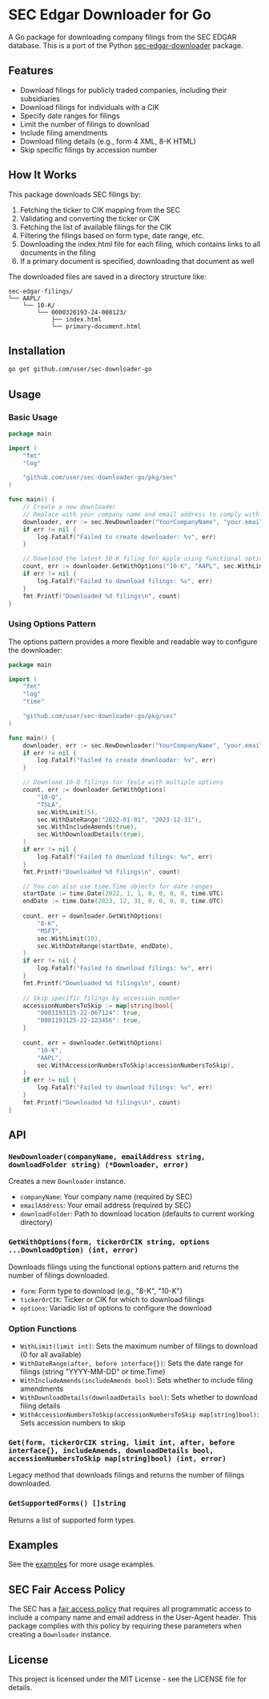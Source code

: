 # SEC Edgar Downloader for Go

A Go package for downloading company filings from the SEC EDGAR database. This is a port of the Python [sec-edgar-downloader](https://github.com/jadchaar/sec-edgar-downloader) package.

## Features

- Download filings for publicly traded companies, including their subsidiaries
- Download filings for individuals with a CIK
- Specify date ranges for filings
- Limit the number of filings to download
- Include filing amendments
- Download filing details (e.g., form 4 XML, 8-K HTML)
- Skip specific filings by accession number

## How It Works

This package downloads SEC filings by:

1. Fetching the ticker to CIK mapping from the SEC
2. Validating and converting the ticker or CIK
3. Fetching the list of available filings for the CIK
4. Filtering the filings based on form type, date range, etc.
5. Downloading the index.html file for each filing, which contains links to all documents in the filing
6. If a primary document is specified, downloading that document as well

The downloaded files are saved in a directory structure like:
```
sec-edgar-filings/
└── AAPL/
    └── 10-K/
        └── 0000320193-24-000123/
            ├── index.html
            └── primary-document.html
```

## Installation

```bash
go get github.com/user/sec-downloader-go
```

## Usage

### Basic Usage

```go
package main

import (
	"fmt"
	"log"

	"github.com/user/sec-downloader-go/pkg/sec"
)

func main() {
	// Create a new downloader
	// Replace with your company name and email address to comply with SEC's fair access policy
	downloader, err := sec.NewDownloader("YourCompanyName", "your.email@example.com", "")
	if err != nil {
		log.Fatalf("Failed to create downloader: %v", err)
	}

	// Download the latest 10-K filing for Apple using functional options pattern
	count, err := downloader.GetWithOptions("10-K", "AAPL", sec.WithLimit(1))
	if err != nil {
		log.Fatalf("Failed to download filings: %v", err)
	}
	fmt.Printf("Downloaded %d filings\n", count)
}
```

### Using Options Pattern

The options pattern provides a more flexible and readable way to configure the downloader:

```go
package main

import (
	"fmt"
	"log"
	"time"

	"github.com/user/sec-downloader-go/pkg/sec"
)

func main() {
	downloader, err := sec.NewDownloader("YourCompanyName", "your.email@example.com", "downloads")
	if err != nil {
		log.Fatalf("Failed to create downloader: %v", err)
	}

	// Download 10-Q filings for Tesla with multiple options
	count, err := downloader.GetWithOptions(
		"10-Q", 
		"TSLA",
		sec.WithLimit(5),
		sec.WithDateRange("2022-01-01", "2023-12-31"),
		sec.WithIncludeAmends(true),
		sec.WithDownloadDetails(true),
	)
	if err != nil {
		log.Fatalf("Failed to download filings: %v", err)
	}
	fmt.Printf("Downloaded %d filings\n", count)

	// You can also use time.Time objects for date ranges
	startDate := time.Date(2022, 1, 1, 0, 0, 0, 0, time.UTC)
	endDate := time.Date(2023, 12, 31, 0, 0, 0, 0, time.UTC)
	
	count, err = downloader.GetWithOptions(
		"8-K", 
		"MSFT",
		sec.WithLimit(10),
		sec.WithDateRange(startDate, endDate),
	)
	if err != nil {
		log.Fatalf("Failed to download filings: %v", err)
	}
	fmt.Printf("Downloaded %d filings\n", count)
	
	// Skip specific filings by accession number
	accessionNumbersToSkip := map[string]bool{
		"0001193125-22-067124": true,
		"0001193125-22-123456": true,
	}
	
	count, err = downloader.GetWithOptions(
		"10-K", 
		"AAPL",
		sec.WithAccessionNumbersToSkip(accessionNumbersToSkip),
	)
	if err != nil {
		log.Fatalf("Failed to download filings: %v", err)
	}
	fmt.Printf("Downloaded %d filings\n", count)
}
```

## API

### `NewDownloader(companyName, emailAddress string, downloadFolder string) (*Downloader, error)`

Creates a new `Downloader` instance.

- `companyName`: Your company name (required by SEC)
- `emailAddress`: Your email address (required by SEC)
- `downloadFolder`: Path to download location (defaults to current working directory)

### `GetWithOptions(form, tickerOrCIK string, options ...DownloadOption) (int, error)`

Downloads filings using the functional options pattern and returns the number of filings downloaded.

- `form`: Form type to download (e.g., "8-K", "10-K")
- `tickerOrCIK`: Ticker or CIK for which to download filings
- `options`: Variadic list of options to configure the download

### Option Functions

- `WithLimit(limit int)`: Sets the maximum number of filings to download (0 for all available)
- `WithDateRange(after, before interface{})`: Sets the date range for filings (string "YYYY-MM-DD" or time.Time)
- `WithIncludeAmends(includeAmends bool)`: Sets whether to include filing amendments
- `WithDownloadDetails(downloadDetails bool)`: Sets whether to download filing details
- `WithAccessionNumbersToSkip(accessionNumbersToSkip map[string]bool)`: Sets accession numbers to skip

### `Get(form, tickerOrCIK string, limit int, after, before interface{}, includeAmends, downloadDetails bool, accessionNumbersToSkip map[string]bool) (int, error)`

Legacy method that downloads filings and returns the number of filings downloaded.

### `GetSupportedForms() []string`

Returns a list of supported form types.

## Examples

See the [examples](cmd/examples) for more usage examples.

## SEC Fair Access Policy

The SEC has a [fair access policy](https://www.sec.gov/os/webmaster-faq#code-support) that requires all programmatic access to include a company name and email address in the User-Agent header. This package complies with this policy by requiring these parameters when creating a `Downloader` instance.

## License

This project is licensed under the MIT License - see the LICENSE file for details. 